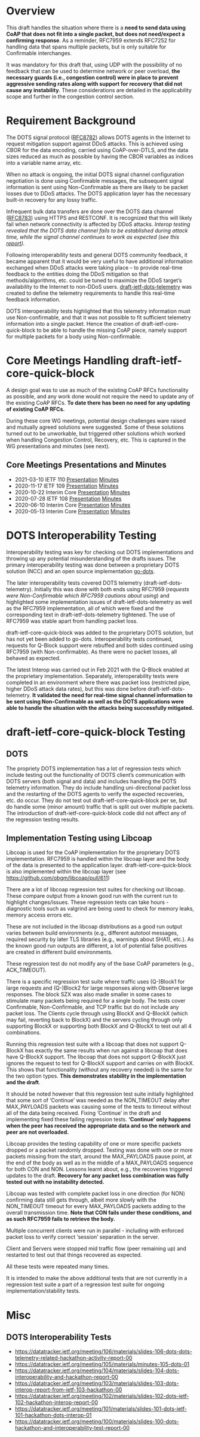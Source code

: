 # Overview

This draft handles the situation where there is a <strong>need to send data using CoAP that does not fit into a single packet, but does not need/expect a confirming response</strong>. As a reminder, RFC7959 extends RFC7252 for handling data that spans multiple packets, but is only suitable for Confirmable interchanges.

It was mandatory for this draft that, using UDP with the possibility of no feedback that can be used to determine network or peer overload, <strong>the necessary guards (i.e., congestion control) were in place to prevent aggressive sending rates along with support for recovery that did not cause any instability</strong>. These considerations are detailed in the applicability scope and further in the congestion control section.  

# Requirement Background

The DOTS signal protocol ([RFC8782](https://datatracker.ietf.org/doc/rfc8782/)) allows DOTS agents in the Internet to request mitigation support against DDoS attacks.  This is achieved using CBOR for the data encoding, carried using CoAP-over-DTLS, and the data sizes reduced as much as possible by having the CBOR variables as indices into a variable name array, etc.

When no attack is ongoing, the initial DOTS signal channel configuration negotiation is done using Confirmable messages, the subsequent signal information is sent using Non-Confirmable as there are likely to be packet losses due to DDoS attacks. The DOTS application layer has the necessary built-in recovery for any lossy traffic.

Infrequent bulk data transfers are done over the DOTS data channel ([RFC8783](https://datatracker.ietf.org/doc/rfc8783/)) using HTTPS and RESTCONF.  It is recognized that this will likely fail when network connectivity is affected by DDoS attacks. <em>Interop testing revealed that the DOTS data channel fails to be established during attack time, while the signal channel continues to work as expected (see this [report](https://datatracker.ietf.org/meeting/103/materials/slides-103-dots-interop-report-from-ietf-103-hackathon-00)).</em>

Following interoperability tests and general DOTS community feedback, it became apparent that it would be very useful to have additional information exchanged when DDoS attacks were taking place – to provide real-time feedback to the entities doing the DDoS mitigation so that methods/algorithms, etc. could be tuned to maximize the DDoS target’s availability to the Internet to non-DDoS users. [draft-ietf-dots-telemetry](https://datatracker.ietf.org/doc/html/draft-ietf-dots-telemetry) was created to define the telemetry requirements to handle this real-time feedback information.

DOTS interoperability tests highlighted that this telemetry information must use Non-confirmable, and that it was not possible to fit sufficient telemetry information into a single packet.  Hence the creation of draft-ietf-core-quick-block to be able to handle the missing CoAP piece, namely support for multiple packets for a body using Non-confirmable.

# Core Meetings Handling draft-ietf-core-quick-block

A design goal was to use as much of the existing CoAP RFCs functionality as possible, and any work done would not require the need to update any of the existing CoAP RFCs. <strong>To date there has been no need for any updating of existing CoAP RFCs.</strong>

During these core WG meetings, potential design challenges ware raised and mutually agreed solutions were suggested. Some of these solutions turned out to be unworkable, but triggered other solutions which worked when handling Congestion Control, Recovery, etc. This is captured in the WG presentations and minutes (see next).

## Core Meetings Presentations and Minutes

* 2021-03-10 IETF 110 [Presentation](https://datatracker.ietf.org/meeting/110/materials/slides-110-core-sessa-draft-ietf-core-quick-block-01.pdf) [Minutes]( https://datatracker.ietf.org/meeting/110/materials/minutes-110-core-202103121300-01)
* 2020-11-17 IETF 109 [Presentation](https://datatracker.ietf.org/meeting/109/materials/slides-109-core-sessa-draft-ietf-core-new-block-01.pdf) [Minutes](https://datatracker.ietf.org/doc/minutes-109-core-202011201600/)
* 2020-10-22 Interim Core [Presentation](https://datatracker.ietf.org/meeting/interim-2020-core-11/materials/slides-interim-2020-core-11-sessa-coap-block-wise-transfer-options-for-faster-transmission-draft-ietf-core-new-block-01-00) [Minutes](https://datatracker.ietf.org/meeting/interim-2020-core-11/materials/minutes-interim-2020-core-11-202010221600-00)
* 2020-07-28 IETF 108 [Presentation](https://datatracker.ietf.org/meeting/108/materials/slides-108-core-sessb-coap-block-wise-transfer-options-for-faster-transmission-00.pdf) [Minutes](https://datatracker.ietf.org/doc/minutes-108-core-202007281410/)
* 2020-06-10 Interim Core [Presentation](https://datatracker.ietf.org/meeting/interim-2020-core-06/materials/slides-interim-2020-core-06-sessa-coap-block-wise-transfer-options-for-faster-transmission-01.pdf) [Minutes](https://www.ietf.org/proceedings/interim-2020-core-06/minutes/minutes-interim-2020-core-06-202006101600-00)
* 2020-05-13 Interim Core [Presentation](https://datatracker.ietf.org/meeting/interim-2020-core-04/materials/slides-interim-2020-core-04-sessa-new-coap-block-wise-transfer-options-draft-bosh-core-new-block-01.pdf) [Minutes](https://datatracker.ietf.org/doc/minutes-interim-2020-core-04-202005131600/)

# DOTS Interoperability Testing

Interoperability testing was key for checking out DOTS implementations and throwing up any potential misunderstanding of the drafts issues. The primary interoperability testing was done between a proprietary DOTS solution (NCC) and an open source implementation [go-dots](https://github.com/nttdots/go-dots).

The later interoperability tests covered DOTS telemetry (draft-ietf-dots-telemetry). Initially this was done with both ends using RFC7959 (<em>requests were Non-Confirmable which RFC7959 cautions about using</em>) and highlighted some implementation issues of draft-ietf-dots-telemetry as well as the RFC7959 implementation, all of which were fixed and the corresponding text in draft-ietf-dots-telemetry tightened. The use of RFC7959 was stable apart from handling packet loss.

draft-ietf-core-quick-block was added to the proprietary DOTS solution, but has not yet been added to go-dots. Interoperability tests continued, requests for Q-Block support were rebuffed and both sides continued using RFC7959 (with Non-confirmable). As there were no packet losses, all behaved as expected.

The latest Interop was carried out in Feb 2021 with the Q-Block enabled at the proprietary implementation.
Separately, interoperability tests were completed in an environment where there was packet loss (restricted pipe, higher DDoS attack data rates), but this was done before draft-ietf-dots-telemetry. <strong>It validated the need for real-time signal channel information to be sent using Non-Confirmable as well as the DOTS applications were able to handle the situation with the attacks being successfully mitigated.</strong>

# draft-ietf-core-quick-block Testing
## DOTS

The propriety DOTS implementation has a lot of regression tests which include testing out the functionality of DOTS client’s communication with DOTS servers (both signal and data) and includes handling the DOTS telemetry information.  They do include handling uni-directional packet loss and the restarting of the DOTS agents to verify the expected recoveries, etc. do occur.  They do not test out draft-ietf-core-quick-block per se, but do handle some (minor amount) traffic that is split out over multiple packets.  The introduction of draft-ietf-core-quick-block code did not affect any of the regression testing results.

## Implementation Testing using Libcoap

Libcoap is used for the CoAP implementation for the proprietary DOTS implementation.  RFC7959 is handled within the libcoap layer and the body of the data is presented to the application layer.
draft-ietf-core-quick-block is also implemented within the libcoap layer (see https://github.com/obgm/libcoap/pull/611) 

There are a lot of libcoap regression test suites for checking out libcoap.
These compare output from a known good run with the current run to highlight
changes/issues. These regression tests can take hours - diagnostic tools such
as valgrind are being used to check for memory leaks, memory access errors etc.

These are not included in the libcoap distributions as a good run output varies
between build environments (e.g., different autotool messages, required
security by later TLS libraries (e.g., warnings about SHA1), etc.).  As
the known good run outputs are different, a lot of potential false positives are
created in different build environments.

These regression test do not modify any of the base CoAP parameters (e.g.,
ACK_TIMEOUT).

There is a specific regression test suite where traffic uses (Q-)Block1 for large requests and (Q-)Block2 for large responses along with Observe large responses.  The block SZX was also made smaller in some cases to stimulate many packets being required for a single body. The tests cover Confirmable, Non-Confirmable, and TCP traffic but do not include any packet loss. The Clients cycle through using BlockX and Q-BlockX (which may fail, reverting back to BlockX) and the servers cycling through only supporting BlockX or supporting both BlockX and Q-BlockX to test out all 4 combinations.

Running this regression test suite with a libcoap that does not support Q-BlockX has exactly the same results when run against a libcoap that does have Q-BlockX support.  The libcoap that does not support Q-BlockX just ignores the request to test for Q-BlockX support and carries on with BlockX.  This shows that functionality (without any recovery needed) is the same for the two option types.  <strong>This demonstrates stability in the implementation and the draft</strong>.

It should be noted however that this regression test suite initially highlighted that some sort of ‘Continue’ was needed as the NON_TIMEOUT delay after MAX_PAYLOADS packets was causing some of the tests to timeout without all of the data being received.  Fixing ‘Continue’ in the draft and implementing fixed these failing regression tests. <strong>‘Continue’ only happens when the peer has received the appropriate data and so the network and peer are not overloaded.</strong>

Libcoap provides the testing capability of one or more specific packets dropped or a packet randomly dropped. Testing was done with one or more packets missing from the start, around the MAX_PAYLOADS pause point, at the end of the body as well as in the middle of a MAX_PAYLOADS sequence for both CON and NON.  Lessons learnt about, e.g., the recoveries triggered updates to the draft. <strong>Recovery for any packet loss combination was fully tested out with no instability detected.</strong>

Libcoap was tested with complete packet loss in one direction (for NON) confirming data still gets through, albeit more slowly with the NON_TIMEOUT timeout for every MAX_PAYLOADS packets adding to the overall transmission time. <strong>Note that CON fails under these conditions, and as such RFC7959 fails to retrieve the body.</strong>

Multiple concurrent clients were run in parallel - including with enforced packet loss to verify correct ‘session’ separation in the server.

Client and Servers were stopped mid traffic flow (peer remaining up) and restarted to test out that things recovered as expected.

All these tests were repeated many times. 

It is intended to make the above additional tests that are not currently in a regression test suite a part of a regression test suite for ongoing implementation/stability tests.

# Misc
## DOTS Interoperability Tests

* https://datatracker.ietf.org/meeting/106/materials/slides-106-dots-dots-telemetry-related-hackathon-activity-report-00
* https://datatracker.ietf.org/meeting/105/materials/minutes-105-dots-01
* https://datatracker.ietf.org/meeting/104/materials/slides-104-dots-interoperability-and-hackathon-report-00
* https://datatracker.ietf.org/meeting/103/materials/slides-103-dots-interop-report-from-ietf-103-hackathon-00
* https://datatracker.ietf.org/meeting/102/materials/slides-102-dots-ietf-102-hackathon-interop-report-00
* https://datatracker.ietf.org/meeting/101/materials/slides-101-dots-ietf-101-hackathon-dots-interop-01
* https://datatracker.ietf.org/meeting/100/materials/slides-100-dots-hackathon-and-interoperability-test-report-00


